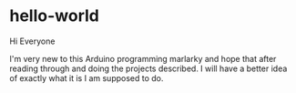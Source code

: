 # hello-world

Hi Everyone

I'm very new to this Arduino programming marlarky and hope that after reading through and doing the projects described. I will have a better idea of exactly what it is I am supposed to do.

